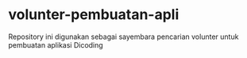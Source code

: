 # volunter-pembuatan-apli
Repository ini digunakan sebagai sayembara pencarian volunter untuk pembuatan aplikasi Dicoding
